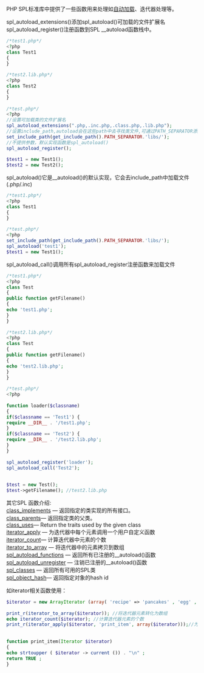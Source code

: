 PHP SPL标准库中提供了一些函数用来处理如[自动加载][0]、迭代器处理等。

spl_autoload_extensions()添加spl_autoload()可加载的文件扩展名  
spl_autoload_register()注册函数到SPL __autoload函数栈中。
```php 
/*test1.php*/  
<?php  
class Test1  
{  
}  
  
/*test2.lib.php*/  
<?php  
class Test2  
{  
}  
  
/*test.php*/  
<?php  
//设置可加载类的文件扩展名  
spl_autoload_extensions(".php,.inc.php,.class.php,.lib.php");  
//设置include_path,autoload会在这些path中去寻找类文件,可通过PATH_SEPARATOR添加多个path  
set_include_path(get_include_path().PATH_SEPARATOR.'libs/');  
//不提供参数，默认实现函数是spl_autoload()  
spl_autoload_register();  
  
$test1 = new Test1();  
$test2 = new Test2();
```
spl_autoload()它是__autoload()的默认实现，它会去include_path中加载文件(.php/.inc)
```php
/*test1.php*/  
<?php  
class Test1  
{  
}  
  
/*test.php*/  
<?php  
set_include_path(get_include_path().PATH_SEPARATOR.'libs/');  
spl_autoload('test1');  
$test1 = new Test1();
```
spl_autoload_call()调用所有spl_autoload_register注册函数来加载文件
```php
/*test1.php*/  
<?php  
class Test  
{  
public function getFilename()  
{  
echo 'test1.php';  
}  
}  
  
/*test2.lib.php*/  
<?php  
class Test  
{  
public function getFilename()  
{  
echo 'test2.lib.php';  
}  
}  
  
/*test.php*/  
<?php  
  
function loader($classname)  
{  
if($classname == 'Test1') {  
require __DIR__ . '/test1.php';  
}  
if($classname == 'Test2') {  
require __DIR__ . '/test2.lib.php';  
}  
}  
  
spl_autoload_register('loader');  
spl_autoload_call('Test2');  
  
  
$test = new Test();  
$test->getFilename(); //test2.lib.php
```
其它SPL 函数介绍:  
[class_implements][1] — 返回指定的类实现的所有接口。   
[class_parents][2]— 返回指定类的父类。  
[class_uses][3]— Return the traits used by the given class  
[iterator_apply][4] — 为迭代器中每个元素调用一个用户自定义函数  
[iterator_count][5]— 计算迭代器中元素的个数  
[iterator_to_array][6] — 将迭代器中的元素拷贝到数组  
[spl_autoload_functions][7] — 返回所有已注册的__autoload()函数  
[spl_autoload_unregister][8] — 注销已注册的__autoload()函数  
[spl_classes][9] — 返回所有可用的SPL类  
[spl_object_hash][10]— 返回指定对象的hash id

如iterator相关函数使用：
```php
$iterator = new ArrayIterator (array( 'recipe' => 'pancakes' , 'egg' , 'milk' , 'flour' ));  
  
print_r(iterator_to_array($iterator)); //将迭代器元素转化为数组  
echo iterator_count($iterator); //计算迭代器元素的个数  
print_r(iterator_apply($iterator, 'print_item', array($iterator)));//为迭代器每个元素调用自定义函数  
  
  
function print_item(Iterator $iterator)  
{  
echo strtoupper ( $iterator -> current ()) . "\n" ;  
return TRUE ;  
}
```
[0]: http://www.jb51.net/article/49984.htm
[1]: http://php.net/manual/zh/function.class-implements.php
[2]: http://php.net/manual/zh/function.class-parents.php
[3]: http://www.php.net/manual/zh/function.class-uses.php
[4]: http://php.net/manual/zh/function.iterator-apply.php
[5]: http://php.net/manual/zh/function.iterator-count.php
[6]: http://php.net/manual/zh/function.iterator-to-array.php
[7]: http://php.net/spl-autoload-functions
[8]: http://php.net/manual/zh/function.spl-autoload-unregister.php
[9]: http://php.net/manual/zh/function.spl-classes.php
[10]: http://php.net/manual/zh/function.spl-object-hash.php